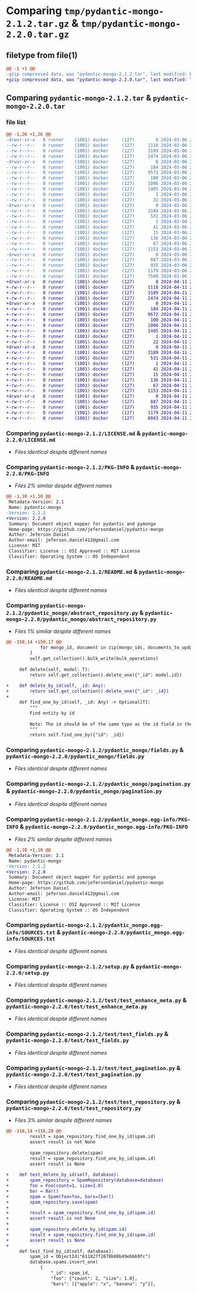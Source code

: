 # Comparing `tmp/pydantic-mongo-2.1.2.tar.gz` & `tmp/pydantic-mongo-2.2.0.tar.gz`

## filetype from file(1)

```diff
@@ -1 +1 @@
-gzip compressed data, was "pydantic-mongo-2.1.2.tar", last modified: Wed Mar  6 20:45:55 2024, max compression
+gzip compressed data, was "pydantic-mongo-2.2.0.tar", last modified: Thu Apr 11 22:54:04 2024, max compression
```

## Comparing `pydantic-mongo-2.1.2.tar` & `pydantic-mongo-2.2.0.tar`

### file list

```diff
@@ -1,26 +1,26 @@
-drwxr-xr-x   0 runner    (1001) docker     (127)        0 2024-03-06 20:45:55.692107 pydantic-mongo-2.1.2/
--rw-r--r--   0 runner    (1001) docker     (127)     1118 2024-03-06 20:45:48.000000 pydantic-mongo-2.1.2/LICENSE.md
--rw-r--r--   0 runner    (1001) docker     (127)     3189 2024-03-06 20:45:55.692107 pydantic-mongo-2.1.2/PKG-INFO
--rw-r--r--   0 runner    (1001) docker     (127)     2474 2024-03-06 20:45:48.000000 pydantic-mongo-2.1.2/README.md
-drwxr-xr-x   0 runner    (1001) docker     (127)        0 2024-03-06 20:45:55.692107 pydantic-mongo-2.1.2/pydantic_mongo/
--rw-r--r--   0 runner    (1001) docker     (127)      184 2024-03-06 20:45:48.000000 pydantic-mongo-2.1.2/pydantic_mongo/__init__.py
--rw-r--r--   0 runner    (1001) docker     (127)     9571 2024-03-06 20:45:48.000000 pydantic-mongo-2.1.2/pydantic_mongo/abstract_repository.py
--rw-r--r--   0 runner    (1001) docker     (127)      100 2024-03-06 20:45:48.000000 pydantic-mongo-2.1.2/pydantic_mongo/errors.py
--rw-r--r--   0 runner    (1001) docker     (127)     1006 2024-03-06 20:45:48.000000 pydantic-mongo-2.1.2/pydantic_mongo/fields.py
--rw-r--r--   0 runner    (1001) docker     (127)     1405 2024-03-06 20:45:48.000000 pydantic-mongo-2.1.2/pydantic_mongo/pagination.py
--rw-r--r--   0 runner    (1001) docker     (127)        1 2024-03-06 20:45:48.000000 pydantic-mongo-2.1.2/pydantic_mongo/py.typed
--rw-r--r--   0 runner    (1001) docker     (127)       22 2024-03-06 20:45:48.000000 pydantic-mongo-2.1.2/pydantic_mongo/version.py
-drwxr-xr-x   0 runner    (1001) docker     (127)        0 2024-03-06 20:45:55.692107 pydantic-mongo-2.1.2/pydantic_mongo.egg-info/
--rw-r--r--   0 runner    (1001) docker     (127)     3189 2024-03-06 20:45:55.000000 pydantic-mongo-2.1.2/pydantic_mongo.egg-info/PKG-INFO
--rw-r--r--   0 runner    (1001) docker     (127)      531 2024-03-06 20:45:55.000000 pydantic-mongo-2.1.2/pydantic_mongo.egg-info/SOURCES.txt
--rw-r--r--   0 runner    (1001) docker     (127)        1 2024-03-06 20:45:55.000000 pydantic-mongo-2.1.2/pydantic_mongo.egg-info/dependency_links.txt
--rw-r--r--   0 runner    (1001) docker     (127)       41 2024-03-06 20:45:55.000000 pydantic-mongo-2.1.2/pydantic_mongo.egg-info/requires.txt
--rw-r--r--   0 runner    (1001) docker     (127)       15 2024-03-06 20:45:55.000000 pydantic-mongo-2.1.2/pydantic_mongo.egg-info/top_level.txt
--rw-r--r--   0 runner    (1001) docker     (127)      136 2024-03-06 20:45:48.000000 pydantic-mongo-2.1.2/pyproject.toml
--rw-r--r--   0 runner    (1001) docker     (127)       67 2024-03-06 20:45:55.692107 pydantic-mongo-2.1.2/setup.cfg
--rw-r--r--   0 runner    (1001) docker     (127)     1153 2024-03-06 20:45:48.000000 pydantic-mongo-2.1.2/setup.py
-drwxr-xr-x   0 runner    (1001) docker     (127)        0 2024-03-06 20:45:55.692107 pydantic-mongo-2.1.2/test/
--rw-r--r--   0 runner    (1001) docker     (127)      887 2024-03-06 20:45:48.000000 pydantic-mongo-2.1.2/test/test_enhance_meta.py
--rw-r--r--   0 runner    (1001) docker     (127)      935 2024-03-06 20:45:48.000000 pydantic-mongo-2.1.2/test/test_fields.py
--rw-r--r--   0 runner    (1001) docker     (127)     1179 2024-03-06 20:45:48.000000 pydantic-mongo-2.1.2/test/test_pagination.py
--rw-r--r--   0 runner    (1001) docker     (127)     7580 2024-03-06 20:45:48.000000 pydantic-mongo-2.1.2/test/test_repository.py
+drwxr-xr-x   0 runner    (1001) docker     (127)        0 2024-04-11 22:54:04.614344 pydantic-mongo-2.2.0/
+-rw-r--r--   0 runner    (1001) docker     (127)     1118 2024-04-11 22:53:58.000000 pydantic-mongo-2.2.0/LICENSE.md
+-rw-r--r--   0 runner    (1001) docker     (127)     3189 2024-04-11 22:54:04.614344 pydantic-mongo-2.2.0/PKG-INFO
+-rw-r--r--   0 runner    (1001) docker     (127)     2474 2024-04-11 22:53:58.000000 pydantic-mongo-2.2.0/README.md
+drwxr-xr-x   0 runner    (1001) docker     (127)        0 2024-04-11 22:54:04.614344 pydantic-mongo-2.2.0/pydantic_mongo/
+-rw-r--r--   0 runner    (1001) docker     (127)      184 2024-04-11 22:53:58.000000 pydantic-mongo-2.2.0/pydantic_mongo/__init__.py
+-rw-r--r--   0 runner    (1001) docker     (127)     9672 2024-04-11 22:53:58.000000 pydantic-mongo-2.2.0/pydantic_mongo/abstract_repository.py
+-rw-r--r--   0 runner    (1001) docker     (127)      100 2024-04-11 22:53:58.000000 pydantic-mongo-2.2.0/pydantic_mongo/errors.py
+-rw-r--r--   0 runner    (1001) docker     (127)     1006 2024-04-11 22:53:58.000000 pydantic-mongo-2.2.0/pydantic_mongo/fields.py
+-rw-r--r--   0 runner    (1001) docker     (127)     1405 2024-04-11 22:53:58.000000 pydantic-mongo-2.2.0/pydantic_mongo/pagination.py
+-rw-r--r--   0 runner    (1001) docker     (127)        1 2024-04-11 22:53:58.000000 pydantic-mongo-2.2.0/pydantic_mongo/py.typed
+-rw-r--r--   0 runner    (1001) docker     (127)       22 2024-04-11 22:53:58.000000 pydantic-mongo-2.2.0/pydantic_mongo/version.py
+drwxr-xr-x   0 runner    (1001) docker     (127)        0 2024-04-11 22:54:04.614344 pydantic-mongo-2.2.0/pydantic_mongo.egg-info/
+-rw-r--r--   0 runner    (1001) docker     (127)     3189 2024-04-11 22:54:04.000000 pydantic-mongo-2.2.0/pydantic_mongo.egg-info/PKG-INFO
+-rw-r--r--   0 runner    (1001) docker     (127)      531 2024-04-11 22:54:04.000000 pydantic-mongo-2.2.0/pydantic_mongo.egg-info/SOURCES.txt
+-rw-r--r--   0 runner    (1001) docker     (127)        1 2024-04-11 22:54:04.000000 pydantic-mongo-2.2.0/pydantic_mongo.egg-info/dependency_links.txt
+-rw-r--r--   0 runner    (1001) docker     (127)       41 2024-04-11 22:54:04.000000 pydantic-mongo-2.2.0/pydantic_mongo.egg-info/requires.txt
+-rw-r--r--   0 runner    (1001) docker     (127)       15 2024-04-11 22:54:04.000000 pydantic-mongo-2.2.0/pydantic_mongo.egg-info/top_level.txt
+-rw-r--r--   0 runner    (1001) docker     (127)      136 2024-04-11 22:53:58.000000 pydantic-mongo-2.2.0/pyproject.toml
+-rw-r--r--   0 runner    (1001) docker     (127)       67 2024-04-11 22:54:04.614344 pydantic-mongo-2.2.0/setup.cfg
+-rw-r--r--   0 runner    (1001) docker     (127)     1153 2024-04-11 22:53:58.000000 pydantic-mongo-2.2.0/setup.py
+drwxr-xr-x   0 runner    (1001) docker     (127)        0 2024-04-11 22:54:04.614344 pydantic-mongo-2.2.0/test/
+-rw-r--r--   0 runner    (1001) docker     (127)      887 2024-04-11 22:53:58.000000 pydantic-mongo-2.2.0/test/test_enhance_meta.py
+-rw-r--r--   0 runner    (1001) docker     (127)      935 2024-04-11 22:53:58.000000 pydantic-mongo-2.2.0/test/test_fields.py
+-rw-r--r--   0 runner    (1001) docker     (127)     1179 2024-04-11 22:53:58.000000 pydantic-mongo-2.2.0/test/test_pagination.py
+-rw-r--r--   0 runner    (1001) docker     (127)     8043 2024-04-11 22:53:58.000000 pydantic-mongo-2.2.0/test/test_repository.py
```

### Comparing `pydantic-mongo-2.1.2/LICENSE.md` & `pydantic-mongo-2.2.0/LICENSE.md`

 * *Files identical despite different names*

### Comparing `pydantic-mongo-2.1.2/PKG-INFO` & `pydantic-mongo-2.2.0/PKG-INFO`

 * *Files 2% similar despite different names*

```diff
@@ -1,10 +1,10 @@
 Metadata-Version: 2.1
 Name: pydantic-mongo
-Version: 2.1.2
+Version: 2.2.0
 Summary: Document object mapper for pydantic and pymongo
 Home-page: https://github.com/jefersondaniel/pydantic-mongo
 Author: Jeferson Daniel
 Author-email: jeferson.daniel412@gmail.com
 License: MIT
 Classifier: License :: OSI Approved :: MIT License
 Classifier: Operating System :: OS Independent
```

### Comparing `pydantic-mongo-2.1.2/README.md` & `pydantic-mongo-2.2.0/README.md`

 * *Files identical despite different names*

### Comparing `pydantic-mongo-2.1.2/pydantic_mongo/abstract_repository.py` & `pydantic-mongo-2.2.0/pydantic_mongo/abstract_repository.py`

 * *Files 1% similar despite different names*

```diff
@@ -150,14 +150,17 @@
             for mongo_id, document in zip(mongo_ids, documents_to_update)
         ]
         self.get_collection().bulk_write(bulk_operations)
 
     def delete(self, model: T):
         return self.get_collection().delete_one({"_id": model.id})
 
+    def delete_by_id(self, _id: Any):
+        return self.get_collection().delete_one({"_id": _id})
+
     def find_one_by_id(self, _id: Any) -> Optional[T]:
         """
         Find entity by id
 
         Note: The id should be of the same type as the id field in the document class, ie. ObjectId
         """
         return self.find_one_by({"id": _id})
```

### Comparing `pydantic-mongo-2.1.2/pydantic_mongo/fields.py` & `pydantic-mongo-2.2.0/pydantic_mongo/fields.py`

 * *Files identical despite different names*

### Comparing `pydantic-mongo-2.1.2/pydantic_mongo/pagination.py` & `pydantic-mongo-2.2.0/pydantic_mongo/pagination.py`

 * *Files identical despite different names*

### Comparing `pydantic-mongo-2.1.2/pydantic_mongo.egg-info/PKG-INFO` & `pydantic-mongo-2.2.0/pydantic_mongo.egg-info/PKG-INFO`

 * *Files 2% similar despite different names*

```diff
@@ -1,10 +1,10 @@
 Metadata-Version: 2.1
 Name: pydantic-mongo
-Version: 2.1.2
+Version: 2.2.0
 Summary: Document object mapper for pydantic and pymongo
 Home-page: https://github.com/jefersondaniel/pydantic-mongo
 Author: Jeferson Daniel
 Author-email: jeferson.daniel412@gmail.com
 License: MIT
 Classifier: License :: OSI Approved :: MIT License
 Classifier: Operating System :: OS Independent
```

### Comparing `pydantic-mongo-2.1.2/pydantic_mongo.egg-info/SOURCES.txt` & `pydantic-mongo-2.2.0/pydantic_mongo.egg-info/SOURCES.txt`

 * *Files identical despite different names*

### Comparing `pydantic-mongo-2.1.2/setup.py` & `pydantic-mongo-2.2.0/setup.py`

 * *Files identical despite different names*

### Comparing `pydantic-mongo-2.1.2/test/test_enhance_meta.py` & `pydantic-mongo-2.2.0/test/test_enhance_meta.py`

 * *Files identical despite different names*

### Comparing `pydantic-mongo-2.1.2/test/test_fields.py` & `pydantic-mongo-2.2.0/test/test_fields.py`

 * *Files identical despite different names*

### Comparing `pydantic-mongo-2.1.2/test/test_pagination.py` & `pydantic-mongo-2.2.0/test/test_pagination.py`

 * *Files identical despite different names*

### Comparing `pydantic-mongo-2.1.2/test/test_repository.py` & `pydantic-mongo-2.2.0/test/test_repository.py`

 * *Files 3% similar despite different names*

```diff
@@ -116,14 +116,28 @@
         result = spam_repository.find_one_by_id(spam.id)
         assert result is not None
 
         spam_repository.delete(spam)
         result = spam_repository.find_one_by_id(spam.id)
         assert result is None
 
+    def test_delete_by_id(self, database):
+        spam_repository = SpamRepository(database=database)
+        foo = Foo(count=1, size=1.0)
+        bar = Bar()
+        spam = Spam(foo=foo, bars=[bar])
+        spam_repository.save(spam)
+
+        result = spam_repository.find_one_by_id(spam.id)
+        assert result is not None
+
+        spam_repository.delete_by_id(spam.id)
+        result = spam_repository.find_one_by_id(spam.id)
+        assert result is None
+
     def test_find_by_id(self, database):
         spam_id = ObjectId("611827f2878b88b49ebb69fc")
         database.spams.insert_one(
             {
                 "_id": spam_id,
                 "foo": {"count": 2, "size": 1.0},
                 "bars": [{"apple": "x", "banana": "y"}],
```

